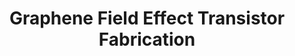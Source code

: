 ---
style: style2
image_path: images/FET.jpg
path: generic.html 
title: Graphene Field Effect Transistor Fabrication
caption: Graphene Field Effect transistor fabrication and measurement of resistivity as a function of
        applied gate voltage as a test of graphene's electronic structure
---